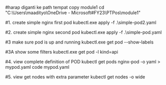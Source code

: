 #harap diganti ke path tempat copy module1
cd "C:\Users\maadityo\OneDrive - Microsoft\#FY23\PTPos\module1"

#1. create simple nginx first pod 
kubectl.exe apply -f .\simple-pod2.yaml

#2. create simple nginx second pod 
kubectl.exe apply -f .\simple-pod.yaml

#3 make sure pod is up and running
kubectl.exe get pod --show-labels

#3A show some filters
kubectl.exe get pod -l kind=api

#4. view complete definition of POD
kubectl get pods nginx-pod -o yaml > mypod.yaml
code mypod.yaml

#5. view get nodes with extra parameter
kubectl get nodes -o wide
